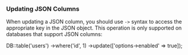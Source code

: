 ### Updating JSON Columns

When updating a JSON column, you should use `->` syntax to access the appropriate key in the JSON object. This operation is only supported on databases that support JSON columns:

DB::table('users')
->where('id', 1)
->update(['options->enabled' => true]);

